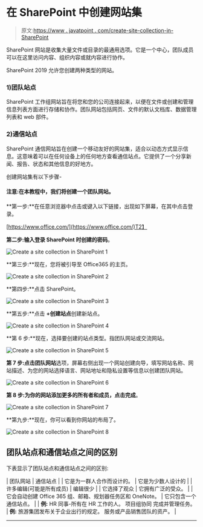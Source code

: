 # 在 SharePoint 中创建网站集

> 原文:[https://www . javatpoint . com/create-site-collection-in-SharePoint](https://www.javatpoint.com/create-site-collection-in-sharepoint)

SharePoint 网站是收集大量文件或目录的最通用选项。它是一个中心，团队成员可以在这里访问内容、组织内容或就内容进行协作。

SharePoint 2019 允许您创建两种类型的网站。

### 1)团队站点

SharePoint 工作组网站旨在将您和您的公司连接起来，以便在文件或创建和管理信息列表方面进行存储和协作。团队网站包括网页、文件的默认文档库、数据管理列表和 web 部件。

### 2)通信站点

SharePoint 通信网站旨在创建一个移动友好的网站集，适合以动态方式显示信息。这意味着可以在任何设备上的任何地方查看通信站点。它提供了一个分享新闻、报告、状态和其他信息的好地方。

创建网站集有以下步骤-

#### 注意:在本教程中，我们将创建一个团队网站。

**第一步:**在任意浏览器中点击或键入以下链接，出现如下屏幕，在其中点击登录。

[https://www.office.com/](https://www.office.com/)T2】

**第二步:**输入登录 SharePoint 时创建的**密码**。

![Create a site collection in SharePoint 1](../Images/a9aa12cd12d6a190a014f5627e9e7419.png)

**第三步:**现在，您将被引导至 Office365 的主页。

![Create a site collection in SharePoint 2](../Images/27c8160adbcb88522e64b9403f311e08.png)

**第四步:**点击 SharePoint。

![Create a site collection in SharePoint 3](../Images/2017faedca5ed7272bc1be5cf7202ca4.png)

**第五步:**点击 **+创建站点**创建新站点。

![Create a site collection in SharePoint 4](../Images/5ffdaa77fcb068e2438de55006d18ec3.png)

**第 6 步:**现在，选择要创建的站点类型。指团队网站或交流网站。

![Create a site collection in SharePoint 5](../Images/3451e1481c29830d71b73d84d8a271fa.png)

**第 7 步:**点击**团队网站**选项，屏幕右侧出现一个网站创建向导，填写网站名称、网站描述、为您的网站选择语言、网站地址和隐私设置等信息以创建团队网站。

![Create a site collection in SharePoint 6](../Images/029e243720bb2acae3a81747c4663dcb.png)

**第 8 步:**为你的网站添加更多的所有者和成员，点击**完成**。

![Create a site collection in SharePoint 7](../Images/27ba309d6ac34ae4fecb17eb4f8bb8e1.png)

**第九步:**现在，你可以看到你网站的布局了。

![Create a site collection in SharePoint 8](../Images/03a62740c5fd5c5640900210b0c3ffb9.png)

## 团队站点和通信站点之间的区别

下表显示了团队站点和通信站点之间的区别:

| 团队网站 | 通信站点 |
| 它是为一群人合作而设计的。 | 它是为少数人设计的 |
| 许多编辑(可能是所有成员) | 编辑很少 |
| 它选择了观众 | 它拥有广泛的受众。 |
| 它会自动创建 Office 365 组、邮箱、规划器任务区和 OneNote。 | 它只包含一个通信站点。 |
| **例:**
HR 同事-所有在 HR 工作的人。
项目组协同
完成并管理任务。 | **例:**
旅游集团发布关于企业出行的规定。
服务或产品销售团队的资产。 |

* * *
